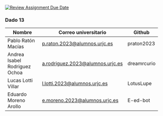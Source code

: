 [![Review Assignment Due Date](https://classroom.github.com/assets/deadline-readme-button-22041afd0340ce965d47ae6ef1cefeee28c7c493a6346c4f15d667ab976d596c.svg)](https://classroom.github.com/a/Jd7ILUgB)

### Dado 13
|  Nombre |Correo universitario   | Github  |
| ------------ | ------------ | ------------ |
|  Pablo Ratón Macías |  p.raton.2023@alumnos.urjc.es |  praton2023 |
| Andrea Isabel Rodriguez Ochoa  |  a.rodriguez.2023@alumnos.urjc.es | dreamrcurio  |
| Lucas Lotti Villar  |  l.lotti.2023@alumnos.urjc.es | LotusLupe  |
| Eduardo Moreno Arollo  |  e.moreno.2023@alumnos.urjc.es | E-ed-bot  |